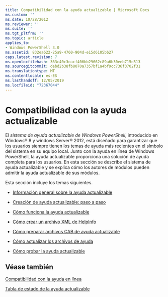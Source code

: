 ```yaml
---
title: Compatibilidad con la ayuda actualizable | Microsoft Docs
ms.custom: ''
ms.date: 10/28/2012
ms.reviewer: ''
ms.suite: ''
ms.tgt_pltfrm: ''
ms.topic: article
applies_to:
- Windows PowerShell 3.0
ms.assetid: 832ea622-25a9-4760-904d-e15d6105bb27
caps.latest.revision: 7
ms.openlocfilehash: 363c40c3eacf406bb29662c89a6b30eeb715d513
ms.sourcegitcommit: debd2b38fb8070a7357bf1a4bf9cc736f3702f31
ms.translationtype: MT
ms.contentlocale: es-ES
ms.lasthandoff: 12/05/2019
ms.locfileid: "72367044"
---
```

# <a name="supporting-updatable-help"></a>Compatibilidad con la ayuda actualizable

El *sistema de ayuda actualizable de Windows PowerShell*, introducido en Windows® 8 y windows Server® 2012, está diseñado para garantizar que los usuarios siempre tienen los temas de ayuda más recientes en el símbolo del sistema en su equipo local. Junto con la ayuda en línea de Windows PowerShell, la ayuda actualizable proporciona una solución de ayuda completa para los usuarios. En esta sección se describe el sistema de ayuda actualizable y se explica cómo los autores de módulos pueden admitir la ayuda actualizable de sus módulos.

Esta sección incluye los temas siguientes.

- [Información general sobre la ayuda actualizable](./updatable-help-overview.md)

- [Creación de ayuda actualizable: paso a paso](./updatable-help-authoring-step-by-step.md)

- [Cómo funciona la ayuda actualizable](./how-updatable-help-works.md)

- [Cómo crear un archivo XML de HelpInfo](./how-to-create-a-helpinfo-xml-file.md)

- [Cómo preparar archivos CAB de ayuda actualizable](./how-to-prepare-updatable-help-cab-files.md)

- [Cómo actualizar los archivos de ayuda](./how-to-update-help-files.md)

- [Cómo probar la ayuda actualizable](./how-to-test-updatable-help.md)

## <a name="see-also"></a>Véase también

[Compatibilidad con la ayuda en línea](./supporting-online-help.md)

[Tabla de estado de la ayuda actualizable](https://www.microsoft.com/en-us/itpro/windows)